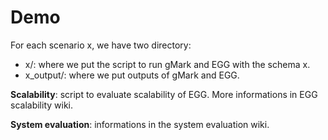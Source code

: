 # Demo

For each scenario x, we have two directory:

* x/: where we put the script to run gMark and EGG with the schema x.
* x_output/: where we put outputs of gMark and EGG.

**Scalability**: script to evaluate scalability of EGG. More informations in EGG scalability wiki.

**System evaluation**: informations in the system evaluation wiki.
